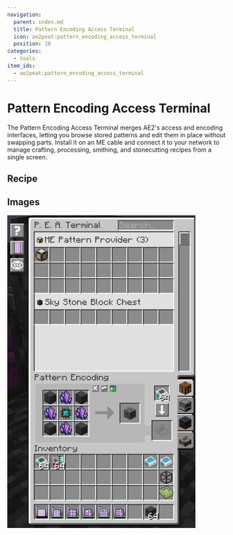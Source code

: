 ```yaml
---
navigation:
  parent: index.md
  title: Pattern Encoding Access Terminal
  icon: ae2peat:pattern_encoding_access_terminal
  position: 10
categories:
  - tools
item_ids:
  - ae2peat:pattern_encoding_access_terminal
---
```


# Pattern Encoding Access Terminal

The Pattern Encoding Access Terminal merges AE2's access and encoding interfaces, letting you browse stored patterns and edit them in place without swapping parts.
Install it on an ME cable and connect it to your network to manage crafting, processing, smithing, and stonecutting recipes from a single screen.

## Recipe

<RecipeFor id="ae2peat:pattern_encoding_access_terminal" />

## Images

![GUI](../assets/terminal_gui.png)
